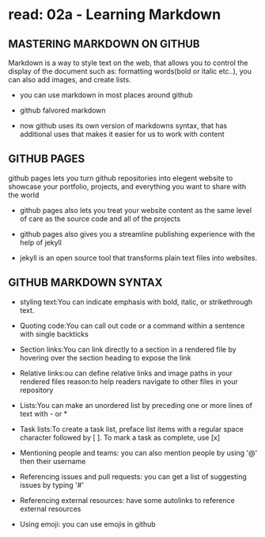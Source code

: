 # read: 02a - Learning Markdown


## MASTERING MARKDOWN ON GITHUB 

Markdown is a way to style text on the web, that allows you to control the display of the document such as:
formatting words(bold or italic etc..), you can also add images, and create lists.

- you can use markdown in most places around github

- github falvored markdown
- now github uses its own version of markdowns syntax, that has additional uses that makes it easier for us to work with content 

## GITHUB PAGES

 github pages lets you turn github repositories into elegent website to showcase your portfolio, projects, and everything you want to share with the world

- github pages also lets you treat your website content as the same level of care as the source code and all of the projects    

- github pages also gives you a streamline publishing experience with the help of jekyll

- jekyll is an open source tool that transforms plain text files into websites.

## GITHUB MARKDOWN SYNTAX

- styling text:You can indicate emphasis with bold, italic, or strikethrough text.

- Quoting code:You can call out code or a command within a sentence with single backticks

- Section links:You can link directly to a section in a rendered file by hovering over the section heading to expose the link

- Relative links:ou can define relative links and image paths in your rendered files 
reason:to help readers navigate to other files in your repository

- Lists:You can make an unordered list by preceding one or more lines of text with - or *

- Task lists:To create a task list, preface list items with a regular space character followed by [ ]. To mark a task as complete, use [x]

- Mentioning people and teams: you can also mention people by using '@' then their username

- Referencing issues and pull requests: you can get a list of suggesting issues by typing '#'

- Referencing external resources: have some autolinks to reference external resources

- Using emoji: you can use emojis in github